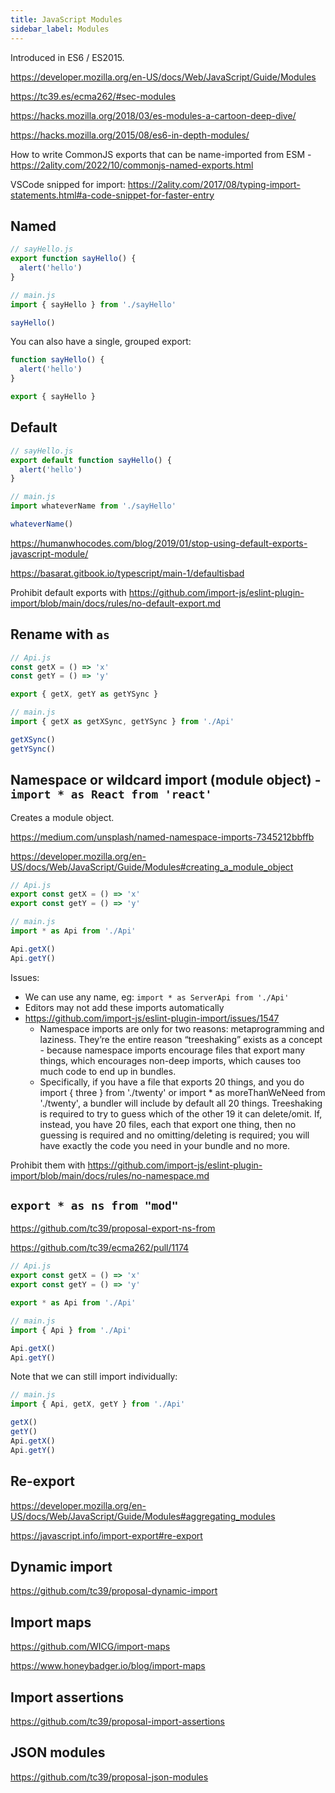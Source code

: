 ```yaml
---
title: JavaScript Modules
sidebar_label: Modules
---
```


Introduced in ES6 / ES2015.

https://developer.mozilla.org/en-US/docs/Web/JavaScript/Guide/Modules

https://tc39.es/ecma262/#sec-modules

https://hacks.mozilla.org/2018/03/es-modules-a-cartoon-deep-dive/

https://hacks.mozilla.org/2015/08/es6-in-depth-modules/

How to write CommonJS exports that can be name-imported from ESM - https://2ality.com/2022/10/commonjs-named-exports.html

VSCode snipped for import: https://2ality.com/2017/08/typing-import-statements.html#a-code-snippet-for-faster-entry

## Named

```ts
// sayHello.js
export function sayHello() {
  alert('hello')
}

// main.js
import { sayHello } from './sayHello'

sayHello()
```

You can also have a single, grouped export:

```ts
function sayHello() {
  alert('hello')
}

export { sayHello }
```

## Default

```ts
// sayHello.js
export default function sayHello() {
  alert('hello')
}

// main.js
import whateverName from './sayHello'

whateverName()
```

https://humanwhocodes.com/blog/2019/01/stop-using-default-exports-javascript-module/

https://basarat.gitbook.io/typescript/main-1/defaultisbad

Prohibit default exports with https://github.com/import-js/eslint-plugin-import/blob/main/docs/rules/no-default-export.md

## Rename with `as`

```ts
// Api.js
const getX = () => 'x'
const getY = () => 'y'

export { getX, getY as getYSync }

// main.js
import { getX as getXSync, getYSync } from './Api'

getXSync()
getYSync()
```

## Namespace or wildcard import (module object) - `import * as React from 'react'`

Creates a module object.

https://medium.com/unsplash/named-namespace-imports-7345212bbffb

https://developer.mozilla.org/en-US/docs/Web/JavaScript/Guide/Modules#creating_a_module_object

```ts
// Api.js
export const getX = () => 'x'
export const getY = () => 'y'

// main.js
import * as Api from './Api'

Api.getX()
Api.getY()
```

Issues:

- We can use any name, eg: `import * as ServerApi from './Api'`
- Editors may not add these imports automatically
- https://github.com/import-js/eslint-plugin-import/issues/1547
  - Namespace imports are only for two reasons: metaprogramming and laziness. They’re the entire reason “treeshaking” exists as a concept - because namespace imports encourage files that export many things, which encourages non-deep imports, which causes too much code to end up in bundles.
  - Specifically, if you have a file that exports 20 things, and you do import { three } from './twenty' or import \* as moreThanWeNeed from './twenty', a bundler will include by default all 20 things. Treeshaking is required to try to guess which of the other 19 it can delete/omit. If, instead, you have 20 files, each that export one thing, then no guessing is required and no omitting/deleting is required; you will have exactly the code you need in your bundle and no more.

Prohibit them with https://github.com/import-js/eslint-plugin-import/blob/main/docs/rules/no-namespace.md

## `export * as ns from "mod"`

https://github.com/tc39/proposal-export-ns-from

https://github.com/tc39/ecma262/pull/1174

```ts
// Api.js
export const getX = () => 'x'
export const getY = () => 'y'

export * as Api from './Api'

// main.js
import { Api } from './Api'

Api.getX()
Api.getY()
```

Note that we can still import individually:

```ts
// main.js
import { Api, getX, getY } from './Api'

getX()
getY()
Api.getX()
Api.getY()
```

## Re-export

https://developer.mozilla.org/en-US/docs/Web/JavaScript/Guide/Modules#aggregating_modules

https://javascript.info/import-export#re-export

## Dynamic import

https://github.com/tc39/proposal-dynamic-import

## Import maps

https://github.com/WICG/import-maps

https://www.honeybadger.io/blog/import-maps

## Import assertions

https://github.com/tc39/proposal-import-assertions

## JSON modules

https://github.com/tc39/proposal-json-modules
